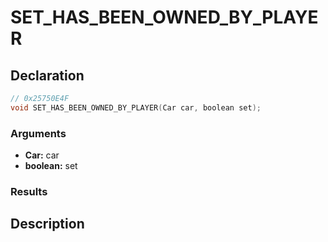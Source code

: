 # SET_HAS_BEEN_OWNED_BY_PLAYER

## Declaration
```cpp
// 0x25750E4F
void SET_HAS_BEEN_OWNED_BY_PLAYER(Car car, boolean set);
```

### Arguments
- **Car:** car
- **boolean:** set

### Results

## Description
